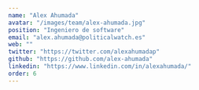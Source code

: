 ```yaml
---
name: "Alex Ahumada"
avatar: "/images/team/alex-ahumada.jpg"
position: "Ingeniero de software"
email: "alex.ahumada@politicalwatch.es"
web: ""
twitter: "https://twitter.com/alexahumadap"
github: "https://github.com/alex-ahumada"
linkedin: "https://www.linkedin.com/in/alexahumada/"
order: 6
---
```

